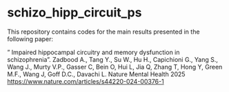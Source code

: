# schizo_hipp_circuit_ps


This repository contains codes for the main results presented in the following paper:

” Impaired hippocampal circuitry and memory dysfunction in schizophrenia”. Zadbood A., Tang Y., Su W., Hu H., Capichioni G., Yang S., Wang J., Murty V.P., Gasser C, Bein O, Hui L, Jia Q, Zhang T, Hong Y, Green M.F., Wang J, Goff D.C., Davachi L. Nature Mental Health 2025 https://www.nature.com/articles/s44220-024-00376-1
